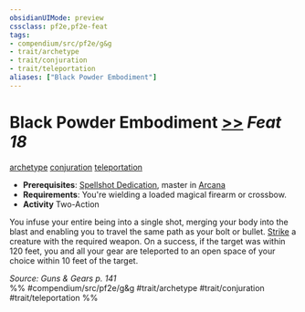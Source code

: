 ```yaml
---
obsidianUIMode: preview
cssclass: pf2e,pf2e-feat
tags:
- compendium/src/pf2e/g&g
- trait/archetype
- trait/conjuration
- trait/teleportation
aliases: ["Black Powder Embodiment"]
---
```

# Black Powder Embodiment  [>>](../../Rules/core-rulebook/chapter-9-playing-the-game.md#Actions "Two-Action") *Feat 18*  
[archetype](../../Rules/traits/archetype.md)  [conjuration](../../Rules/traits/conjuration.md)  [teleportation](../../Rules/traits/teleportation.md)  

- **Prerequisites**: [Spellshot Dedication](spellshot-dedication-g-g.md), master in [Arcana](../skills.md#Arcana)
- **Requirements**: You're wielding a loaded magical firearm or crossbow.
- **Activity** Two-Action

You infuse your entire being into a single shot, merging your body into the blast and enabling you to travel the same path as your bolt or bullet. [Strike](../../Rules/actions/strike.md) a creature with the required weapon. On a success, if the target was within 120 feet, you and all your gear are teleported to an open space of your choice within 10 feet of the target.

*Source: Guns & Gears p. 141*  
%% #compendium/src/pf2e/g&g #trait/archetype #trait/conjuration #trait/teleportation %%